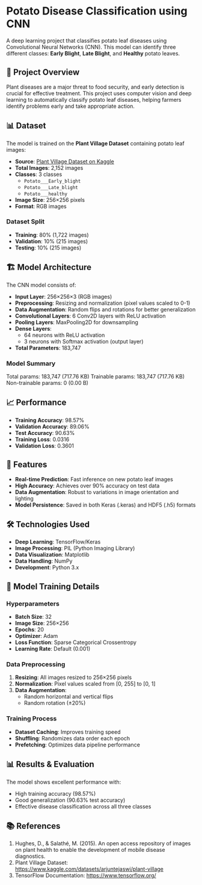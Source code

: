 # Potato Disease Classification using CNN

A deep learning project that classifies potato leaf diseases using Convolutional Neural Networks (CNN). This model can identify three different classes: **Early Blight**, **Late Blight**, and **Healthy** potato leaves.

## 🌱 Project Overview

Plant diseases are a major threat to food security, and early detection is crucial for effective treatment. This project uses computer vision and deep learning to automatically classify potato leaf diseases, helping farmers identify problems early and take appropriate action.

## 📊 Dataset

The model is trained on the **Plant Village Dataset** containing potato leaf images:
- **Source**: [Plant Village Dataset on Kaggle](https://www.kaggle.com/datasets/arjuntejaswi/plant-village)
- **Total Images**: 2,152 images
- **Classes**: 3 classes
  - `Potato___Early_blight`
  - `Potato___Late_blight` 
  - `Potato___healthy`
- **Image Size**: 256×256 pixels
- **Format**: RGB images

### Dataset Split
- **Training**: 80% (1,722 images)
- **Validation**: 10% (215 images)
- **Testing**: 10% (215 images)

## 🏗️ Model Architecture

The CNN model consists of:
- **Input Layer**: 256×256×3 (RGB images)
- **Preprocessing**: Resizing and normalization (pixel values scaled to 0-1)
- **Data Augmentation**: Random flips and rotations for better generalization
- **Convolutional Layers**: 6 Conv2D layers with ReLU activation
- **Pooling Layers**: MaxPooling2D for downsampling
- **Dense Layers**: 
  - 64 neurons with ReLU activation
  - 3 neurons with Softmax activation (output layer)
- **Total Parameters**: 183,747

### Model Summary
Total params: 183,747 (717.76 KB)
Trainable params: 183,747 (717.76 KB)
Non-trainable params: 0 (0.00 B)

## 📈 Performance

- **Training Accuracy**: 98.57%
- **Validation Accuracy**: 89.06%
- **Test Accuracy**: 90.63%
- **Training Loss**: 0.0316
- **Validation Loss**: 0.3601

## 🚀 Features

- **Real-time Prediction**: Fast inference on new potato leaf images
- **High Accuracy**: Achieves over 90% accuracy on test data
- **Data Augmentation**: Robust to variations in image orientation and lighting
- **Model Persistence**: Saved in both Keras (.keras) and HDF5 (.h5) formats

## 🛠️ Technologies Used

- **Deep Learning**: TensorFlow/Keras
- **Image Processing**: PIL (Python Imaging Library)
- **Data Visualization**: Matplotlib
- **Data Handling**: NumPy
- **Development**: Python 3.x

## 🎯 Model Training Details

### Hyperparameters
- **Batch Size**: 32
- **Image Size**: 256×256
- **Epochs**: 20
- **Optimizer**: Adam
- **Loss Function**: Sparse Categorical Crossentropy
- **Learning Rate**: Default (0.001)

### Data Preprocessing
1. **Resizing**: All images resized to 256×256 pixels
2. **Normalization**: Pixel values scaled from [0, 255] to [0, 1]
3. **Data Augmentation**: 
   - Random horizontal and vertical flips
   - Random rotation (±20%)

### Training Process
- **Dataset Caching**: Improves training speed
- **Shuffling**: Randomizes data order each epoch
- **Prefetching**: Optimizes data pipeline performance

## 📊 Results & Evaluation

The model shows excellent performance with:
- High training accuracy (98.57%)
- Good generalization (90.63% test accuracy)
- Effective disease classification across all three classes

## 📚 References

1. Hughes, D., & Salathé, M. (2015). An open access repository of images on plant health to enable the development of mobile disease diagnostics.
2. Plant Village Dataset: https://www.kaggle.com/datasets/arjuntejaswi/plant-village
3. TensorFlow Documentation: https://www.tensorflow.org/
